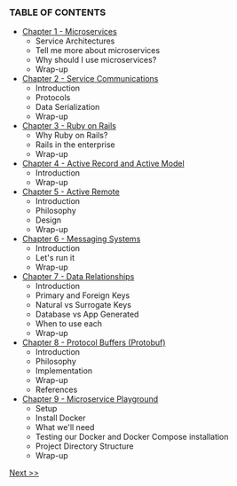 ### TABLE OF CONTENTS

* [Chapter 1 - Microservices](020-chapter-01.md)
  * Service Architectures
  * Tell me more about microservices
  * Why should I use microservices?
  * Wrap-up
* [Chapter 2 - Service Communications](030-chapter-02.md)
  * Introduction
  * Protocols
  * Data Serialization
  * Wrap-up
* [Chapter 3 - Ruby on Rails](040-chapter-03.md)
  * Why Ruby on Rails?
  * Rails in the enterprise
  * Wrap-up
* [Chapter 4 - Active Record and Active Model](050-chapter-04.md)
  * Introduction
  * Wrap-up
* [Chapter 5 - Active Remote](060-chapter-05.md)
  * Introduction
  * Philosophy
  * Design
  * Wrap-up
* [Chapter 6 - Messaging Systems](070-chapter-06.md)
  * Introduction
  * Let's run it
  * Wrap-up
* [Chapter 7 - Data Relationships](080-chapter-07.md)
  * Introduction
  * Primary and Foreign Keys
  * Natural vs Surrogate Keys
  * Database vs App Generated
  * When to use each
  * Wrap-up
* [Chapter 8 - Protocol Buffers (Protobuf)](090-chapter-08.md)
  * Introduction
  * Philosophy
  * Implementation
  * Wrap-up
  * References
* [Chapter 9 - Microservice Playground](100-chapter-09.md)
  * Setup
  * Install Docker
  * What we'll need
  * Testing our Docker and Docker Compose installation
  * Project Directory Structure
  * Wrap-up

[Next >>](010-chapter-00.md)
